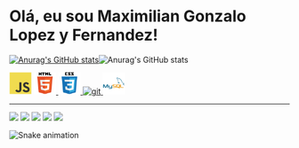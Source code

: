 # Olá, eu sou Maximilian Gonzalo Lopez y Fernandez!

[![Anurag's GitHub stats](https://github-readme-stats.vercel.app/api?username=MaxLyFe)](https://github.com/anuraghazra/github-readme-stats)![Anurag's GitHub stats](https://github-readme-stats.vercel.app/api?username=MaxLyFe&count_private=true)

<a href="https://developer.mozilla.org/en-US/docs/Web/JavaScript" target="_blank"> <img src="https://raw.githubusercontent.com/devicons/devicon/master/icons/javascript/javascript-original.svg" alt="javascript" width="40" height="40"/></a>
<a href="https://www.w3.org/html/" target="_blank"> <img src="https://raw.githubusercontent.com/devicons/devicon/master/icons/html5/html5-original-wordmark.svg" alt="html5" width="40" height="40"/> </a> 
<a href="https://www.w3schools.com/css/" target="_blank"> <img src="https://raw.githubusercontent.com/devicons/devicon/master/icons/css3/css3-original-wordmark.svg" alt="css3" width="40" height="40"/> </a>
<a href="https://git-scm.com/" target="_blank"> <img src="https://www.vectorlogo.zone/logos/git-scm/git-scm-icon.svg" alt="git" width="40" height="40"/> </a>
<a href="https://www.mysql.com/" target="_blank"> <img src="https://raw.githubusercontent.com/devicons/devicon/master/icons/mysql/mysql-original-wordmark.svg" alt="mysql" width="40" height="40"/> </a>

</div>

<hr>

[<img src="https://img.shields.io/badge/youtube-%23E60023.svg?&style=for-the-badge&logo=youtube&logoColor=white" />](https://www.youtube.com/channel/UCZVNbKorytLY2RJHa1CzKdg)  [<img src = "https://img.shields.io/badge/instagram-%23E4405F.svg?&style=for-the-badge&logo=instagram&logoColor=white">](https://www.instagram.com/max.lyfe/) [<img src="https://img.shields.io/badge/linkedin-%230077B5.svg?&style=for-the-badge&logo=linkedin&logoColor=white" />](https://github.com/maxlyfe) [<img src="https://img.shields.io/badge/Codepen-000000?style=for-the-badge&logo=codepen&logoColor=white" />](https://codepen.io/maxlyfe) [<img src="https://img.shields.io/badge/-gmail-2EC866?style=for-the-badge&logo=gmail&logoColor=white" />](mailto:maximilianolyfbuzios@gmail.com)

![Snake animation](https://github.com/codethi/codethi/blob/output/github-contribution-grid-snake.svg)
